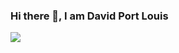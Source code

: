 ### Hi there 👋, I am David Port Louis

![](https://github.com/Davidportlouis/Davidportlouis/user_info.png)



<!--
### Hi there 👋, I am David Port Louis


**Davidportlouis/Davidportlouis** is a ✨ _special_ ✨ repository because its `README.md` (this file) appears on your GitHub profile.
Here are some ideas to get you started:


- 🧠 I’m currently working on **Deep Learning** 
- 🤖 I’m currently learning **Deep Reinforcement Learning**
- 💬 Ask me about **Artifical Intelligence**
- 📫 How to reach me: [dportlouis@gmail.com](dportlouis@gmail.com)
- 😄 Pronouns: He/Him
- ⚡ Fun fact: I'm crazy about **open source** projects
-->
